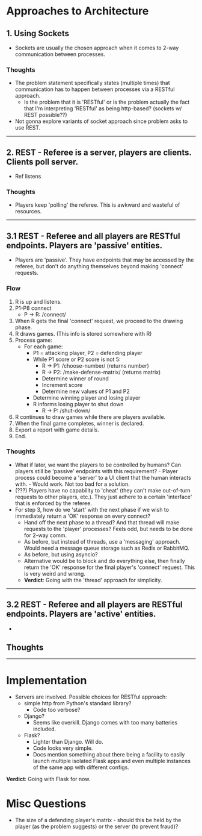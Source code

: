 # Approaches to Architecture

## 1. Using Sockets

- Sockets are usually the chosen approach when it comes to 2-way communication
    between processes.

### Thoughts

- The problem statement specifically states (multiple times) that communication
    has to happen between processes via a RESTful approach.
    - Is the problem that it is 'RESTful' or is the problem actually the fact
        that I'm interpreting 'RESTful' as being http-based? (sockets w/ REST
        possible??)
- Not gonna explore variants of socket approach since problem asks to use REST.

------------------------------------------------------------------------------

## 2. REST - Referee is a server, players are clients. Clients poll server.

- Ref listens

### Thoughts

- Players keep 'polling' the referee. This is awkward and wasteful of
    resources.

------------------------------------------------------------------------------

## 3.1 REST - Referee and all players are RESTful endpoints. Players are 'passive' entities.

- Players are 'passive'. They have endpoints that may be accessed by the
    referee, but don't do anything themselves beyond making 'connect' requests.

### Flow

1. R is up and listens.
2. P1-P8 connect
    - P -> R: /connect/
3. When R gets the final 'connect' request, we proceed to the drawing phase.
4. R draws games. (This info is stored somewhere with R)
5. Process game:
    - For each game:
        - P1 = attacking player, P2 = defending player
        - While P1 score or P2 score is not 5:
            - R -> P1: /choose-number/ (returns number)
            - R -> P2: /make-defense-matrix/ (returns matrix)
            - Determine winner of round
            - Increment score
            - Determine new values of P1 and P2
        - Determine winning player and losing player
        - R informs losing player to shut down
            - R -> P: /shut-down/
6. R continues to draw games while there are players available.
7. When the final game completes, winner is declared.
8. Export a report with game details.
9. End.

### Thoughts

- What if later, we want the players to be controlled by humans? Can players
    still be 'passive' endpoints with this requirement?
        - Player process could become a 'server' to a UI client that the human
            interacts with.
            - Would work. Not too bad for a solution.
- (???) Players have no capability to 'cheat' (they can't make out-of-turn requests
    to other players, etc.). They just adhere to a certain 'interface' that is
    enforced by the referee.
- For step 3, how do we 'start' with the next phase if we wish to immediately
    return a 'OK' response on every connect?
    - Hand off the next phase to a thread? And that thread will make requests
        to the 'player' processes? Feels odd, but needs to be done for 2-way
        comm.
    - As before, but instead of threads, use a 'messaging' approach. Would need
        a message queue storage such as Redis or RabbitMQ.
    - As before, but using asyncio?
    - Alternative would be to block and do everything else, then finally return
        the 'OK' response for the final player's 'connect' request. This is
        very weird and wrong.
    - **Verdict**: Going with the 'thread' approach for simplicity.

------------------------------------------------------------------------------

## 3.2 REST - Referee and all players are RESTful endpoints. Players are 'active' entities.

-

## Thoughts

------------------------------------------------------------------------------

# Implementation

- Servers are involved. Possible choices for RESTful approach:
    - simple http from Python's standard library?
        - Code too verbose?
    - Django?
        - Seems like overkill. Django comes with too many batteries included.
    - Flask?
        - Lighter than Django. Will do.
        - Code looks very simple.
        - Docs mention something about there being a facility to easily launch
            multiple isolated Flask apps and even multiple instances of the
            same app with different configs.

**Verdict**: Going with Flask for now.


# Misc Questions

- The size of a defending player's matrix - should this be held by the player
    (as the problem suggests) or the server (to prevent fraud)?
